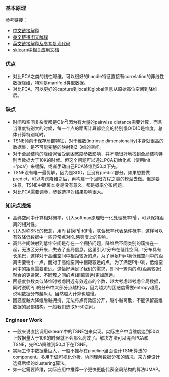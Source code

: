 
### 基本原理
参考链接：
- [中文链接解释](https://bindog.github.io/blog/2016/06/04/from-sne-to-tsne-to-largevis/)
- [英文链接图文解释](https://towardsdatascience.com/t-sne-clearly-explained-d84c537f53a)
- [英文链接解释及参考复现代码](https://nlml.github.io/in-raw-numpy/in-raw-numpy-t-sne/)
- [sklearn中相关应用文档](https://scikit-learn.org/stable/modules/generated/sklearn.manifold.TSNE.html)
### 优点
- 对比PCA之类的线性降维，可以很好的handle特征直接有correlation的非线性数据降维，特别是manifold类型数据。
- 对比PCA，可以更好的capture到local和global信息从原始高位空间到降维后。
### 缺点
- 时间和空间复杂度都是O($n^2$)因为有大量的pairwise distance需要计算，而且当维度特别大的时候，每一个点的距离计算都会变的特别慢O(D)D是维度。总体计算特别耗时。
- TSNE倾向于保存局部特征，对于维数(intrinsic dimensionality)本身就很高的数据集，是不可能完整的映射到2-3维的空间。
- 对于全局结构的降维保留受到困惑度参数影响，并不能很好地找到全局结构特别当数据大于10K的时候。但这个问题可以通过PCA初始化点（使用init ='pca'）来缓解，或者手动自己PCA降维到50以下先。
- TSNE没有唯一最优解，因为是SGD，且没有predict部分。如果想要做predict，可以考虑降维之后，再构建一个回归方程之类的模型去做。但是要注意，TSNE中距离本身是没有意义，都是概率分布问题。
- 对比PCA需要调参，参数选择对结果影响很大。
### 知识点提炼
- 高纬空间中计算相对概率，引入softmax原理归一化处理概率Pj|i，可以保持距离的相对性。
- 引入对称SNE的概念，用Pji替换Pj|i和Pi|j，联合概率代表条件概率，这样可以有效降低数据中一些异常点对KL惩罚度上的影响。
- 高纬空间映射到低纬空间是存在一个拥挤问题，降维后不同类别的簇挤在一起，无法区分开来，失去了全局信息。这里引入t分布在低纬空间，t分布具有长尾巴，这样对于高维空间中相距较近的点，为了满足Pij=Qij低维空间中的距离需要稍小一点，而对于高维空间中相距较远的点，为了满足Pij=Qij，低维空间中的距离需要更远。这恰好满足了我们的需求，即同一簇内的点(距离较近)聚合的更紧密，不同簇之间的点(距离较远)更加疏远。
- 困惑度参数类似降维时考虑附近有效近点的个数，越大考虑越考虑全局数据，同时说明Pj|i的分布中大部分点越相似，因为越大的困惑度需要entropy越高，说明数据分布越flat。当然越大计算也越慢。
- 困惑度越大降维后越拥挤，无法将点有效区分开，越小越离散，不能保留高维数据的局部结构。一般我们选取5-50之间。
### Engineer Work
- 一般来说直接调用sklearn中的TSNE包来实现。实际生产中当维度达到50以上数据量大于10K的时候就不会那么高效了。解决方法可以混合PCA和TSNE，先PCA降维到50以下在TSNE。
- 实际工作中数据量巨大，一般不推荐在pipeline里面设计TSNE算法的component。多用于做可视化分析，协同理解数据分布的情况，来方便设计选择后续的clustering算法。
- 如一定需要降维，实际应用中推荐一个更快更能代表全局结构的算法UMAP。